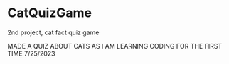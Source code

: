 # CatQuizGame
2nd project, cat fact quiz game

MADE A QUIZ ABOUT CATS AS I AM LEARNING CODING FOR THE FIRST TIME 7/25/2023
